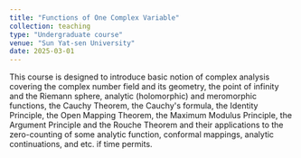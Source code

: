 ```yaml
---
title: "Functions of One Complex Variable"
collection: teaching
type: "Undergraduate course"
venue: "Sun Yat-sen University"
date: 2025-03-01
---
```


This course is designed to introduce basic notion of complex analysis covering the complex number field and its geometry, the point of infinity and the Riemann sphere, analytic (holomorphic) and meromorphic functions, the Cauchy Theorem, the Cauchy's formula, the Identity Principle, the Open Mapping Theorem, the Maximum Modulus Principle, the Argument Principle and the Rouche Theorem and their applications to the zero-counting of some analytic function, conformal mappings, analytic continuations, and etc. if time permits.

